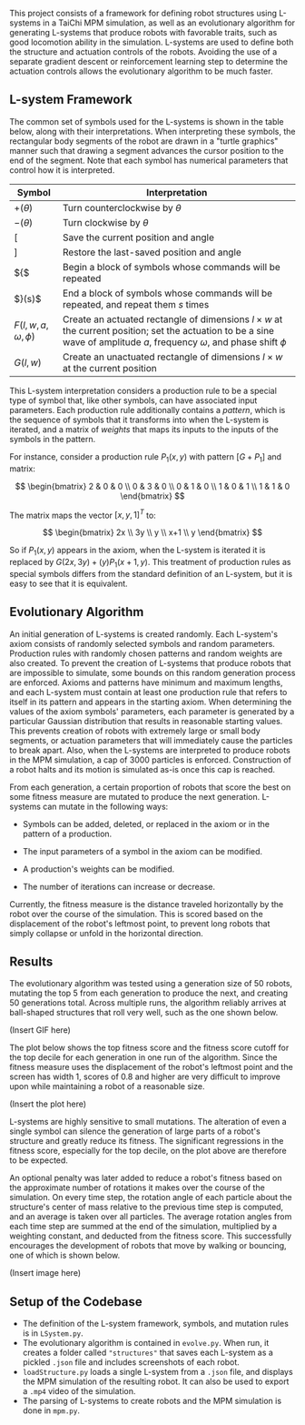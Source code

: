 This project consists of a framework for defining robot structures using L-systems in a TaiChi MPM simulation, as well as an evolutionary algorithm for generating L-systems that produce robots with favorable traits, such as good locomotion ability in the simulation. L-systems are used to define both the structure and actuation controls of the robots. Avoiding the use of a separate gradient descent or reinforcement learning step to determine the actuation controls allows the evolutionary algorithm to be much faster.

## L-system Framework

The common set of symbols used for the L-systems is shown in the table below, along with their interpretations. When interpreting these symbols, the rectangular body segments of the robot are drawn in a "turtle graphics" manner such that drawing a segment advances the cursor position to the end of the segment. Note that each symbol has numerical parameters that control how it is interpreted.

| Symbol | Interpretation |
|--------|---------------|
| $+(\theta)$ | Turn counterclockwise by $\theta$ |
| $-(\theta)$ | Turn clockwise by $\theta$ |
| $[$ | Save the current position and angle |
| $]$ | Restore the last-saved position and angle |
| ${$ | Begin a block of symbols whose commands will be repeated |
| $}(s)$ | End a block of symbols whose commands will be repeated, and repeat them $s$ times |
| $F(l, w, a, \omega, \phi)$ | Create an actuated rectangle of dimensions $l \times w$ at the current position; set the actuation to be a sine wave of amplitude $a$, frequency $\omega$, and phase shift $\phi$ |
| $G(l, w)$ | Create an unactuated rectangle of dimensions $l \times w$ at the current position |

This L-system interpretation considers a production rule to be a special type of symbol that, like other symbols, can have associated input parameters. Each production rule additionally contains a *pattern*, which is the sequence of symbols that it transforms into when the L-system is iterated, and a matrix of *weights* that maps its inputs to the inputs of the symbols in the pattern.

For instance, consider a production rule $P_1(x, y)$ with pattern $[G+P_1]$ and matrix:

$$
\begin{bmatrix}
2 & 0 & 0 \\
0 & 3 & 0 \\
0 & 1 & 0 \\
1 & 0 & 1 \\
1 & 1 & 0
\end{bmatrix}
$$

The matrix maps the vector $[x, y, 1]^T$ to:

$$
\begin{bmatrix}
2x \\
3y \\
y \\
x+1 \\
y
\end{bmatrix}
$$

So if $P_1(x, y)$ appears in the axiom, when the L-system is iterated it is replaced by $G(2x, 3y)+(y)P_1(x+1, y)$. This treatment of production rules as special symbols differs from the standard definition of an L-system, but it is easy to see that it is equivalent.

## Evolutionary Algorithm

An initial generation of L-systems is created randomly. Each L-system's axiom consists of randomly selected symbols and random parameters. Production rules with randomly chosen patterns and random weights are also created. To prevent the creation of L-systems that produce robots that are impossible to simulate, some bounds on this random generation process are enforced. Axioms and patterns have minimum and maximum lengths, and each L-system must contain at least one production rule that refers to itself in its pattern and appears in the starting axiom. When determining the values of the axiom symbols' parameters, each parameter is generated by a particular Gaussian distribution that results in reasonable starting values. This prevents creation of robots with extremely large or small body segments, or actuation parameters that will immediately cause the particles to break apart. Also, when the L-systems are interpreted to produce robots in the MPM simulation, a cap of 3000 particles is enforced. Construction of a robot halts and its motion is simulated as-is once this cap is reached.

From each generation, a certain proportion of robots that score the best on some fitness measure are mutated to produce the next generation. L-systems can mutate in the following ways:

- Symbols can be added, deleted, or replaced in the axiom or in the pattern of a production.

- The input parameters of a symbol in the axiom can be modified.

- A production's weights can be modified.

- The number of iterations can increase or decrease.

Currently, the fitness measure is the distance traveled horizontally by the robot over the course of the simulation. This is scored based on the displacement of the robot's leftmost point, to prevent long robots that simply collapse or unfold in the horizontal direction.

## Results

The evolutionary algorithm was tested using a generation size of 50 robots, mutating the top 5 from each generation to produce the next, and creating 50 generations total. Across multiple runs, the algorithm reliably arrives at ball-shaped structures that roll very well, such as the one shown below.

(Insert GIF here)

The plot below shows the top fitness score and the fitness score cutoff for the top decile for each generation in one run of the algorithm. Since the fitness measure uses the displacement of the robot's leftmost point and the screen has width 1, scores of 0.8 and higher are very difficult to improve upon while maintaining a robot of a reasonable size.

(Insert the plot here)

L-systems are highly sensitive to small mutations. The alteration of even a single symbol can silence the generation of large parts of a robot's structure and greatly reduce its fitness. The significant regressions in the fitness score, especially for the top decile, on the plot above are therefore to be expected.

An optional penalty was later added to reduce a robot's fitness based on the approximate number of rotations it makes over the course of the simulation. On every time step, the rotation angle of each particle about the structure's center of mass relative to the previous time step is computed, and an average is taken over all particles. The average rotation angles from each time step are summed at the end of the simulation, multiplied by a weighting constant, and deducted from the fitness score. This successfully encourages the development of robots that move by walking or bouncing, one of which is shown below.

(Insert image here)

## Setup of the Codebase

- The definition of the L-system framework, symbols, and mutation rules is in `LSystem.py`. 
- The evolutionary algorithm is contained in `evolve.py`. When run, it creates a folder called `"structures"` that saves each L-system as a pickled `.json` file and includes screenshots of each robot. 
- `loadStructure.py` loads a single L-system from a `.json` file, and displays the MPM simulation of the resulting robot. It can also be used to export a `.mp4` video of the simulation. 
- The parsing of L-systems to create robots and the MPM simulation is done in `mpm.py`.
